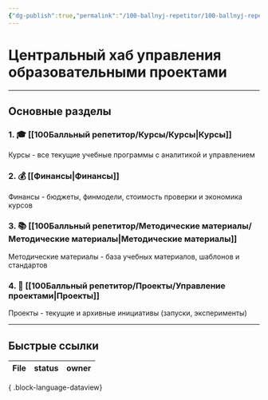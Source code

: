 ```yaml
---
{"dg-publish":true,"permalink":"/100-ballnyj-repetitor/100-ballnyj-repetitor/","tags":["#readme","gardenEntry"]}
---
```


# **Центральный хаб управления образовательными проектами**

---
## Основные разделы

### 1. 🎓 [[100Балльный репетитор/Курсы/Курсы\|Курсы]]
Курсы - все текущие учебные программы с аналитикой и управлением

### 2. 💰 [[Финансы\|Финансы]]
Финансы - бюджеты, финмодели, стоимость проверки и экономика курсов

### 3. 📚 [[100Балльный репетитор/Методические материалы/Методические материалы\|Методические материалы]]
Методические материалы - база учебных материалов, шаблонов и стандартов

### 4. 🚀 [[100Балльный репетитор/Проекты/Управление проектами\|Проекты]]
Проекты - текущие и архивные инициативы (запуски, эксперименты)

---
## Быстрые ссылки
| File | status | owner |
| ---- | ------ | ----- |

{ .block-language-dataview}

